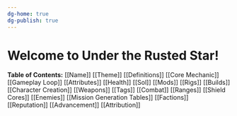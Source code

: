 ```yaml
---
dg-home: true
dg-publish: true
---
```

# **Welcome to** Under the Rusted Star!



**Table of Contents:**
[[Name]]
[[Theme]]
[[Definitions]]
[[Core Mechanic]]
[[Gameplay Loop]]
[[Attributes]]
[[Health]]
[[Sol]]
[[Mods]]
[[Rigs]]
[[Builds]]
[[Character Creation]]
[[Weapons]]
[[Tags]]
[[Combat]]
[[Ranges]]
[[Shield Cores]]
[[Enemies]]
[[Mission Generation Tables]]
[[Factions]]
[[Reputation]]
[[Advancement]]
[[Attribution]]